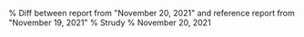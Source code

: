 % Diff between report from "November 20, 2021" and reference report from "November 19, 2021"
% Strudy
% November 20, 2021


